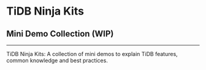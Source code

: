 # TiDB Ninja Kits
## Mini Demo Collection (WIP)
-----------------------
TiDB Ninja Kits: A collection of mini demos to explain TiDB features, common knowledge and best practices.